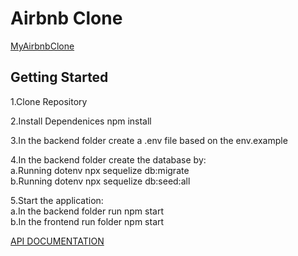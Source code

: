 <h1>Airbnb Clone</h1>

[MyAirbnbClone](https://airbnb-api-project.herokuapp.com/)
<h2>Getting Started</h2>

1.Clone Repository

2.Install Dependenices npm install

3.In the backend folder create a .env file based on the env.example

4.In the backend folder create the database by:<br>
        a.Running dotenv npx sequelize db:migrate<br>
        b.Running dotenv npx sequelize db:seed:all
    
5.Start the application:<br>
    a.In the backend folder run npm start<br>
    b.In the frontend run folder npm start

[API DOCUMENTATION](https://github.com/Micodlr/AirBnB/wiki/API-DOCUMENTATION)
